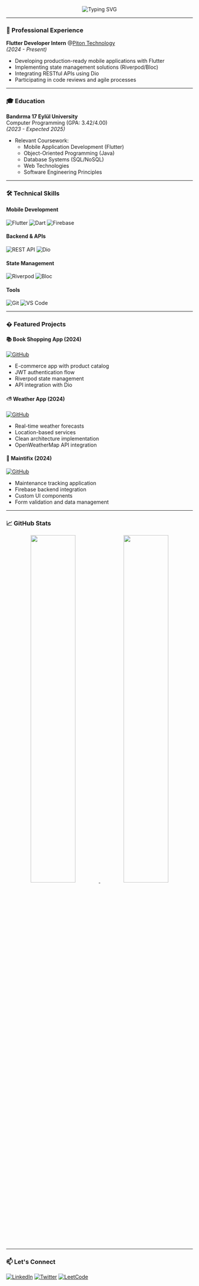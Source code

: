 <div align="center">
  <img src="https://readme-typing-svg.demolab.com?font=Fira+Code&size=26&duration=2800&pause=1000&color=58A6FF&center=true&vCenter=true&width=800&lines=Hi+%F0%9F%91%8B%2C+I'm+devtengry;Flutter+Developer+Intern+%40Piton+Technology;Computer+Programming+Student+%40Bandırma+17+Eylül" alt="Typing SVG" />
</div>

---

### 🏢 Professional Experience
**Flutter Developer Intern** @[Piton Technology](https://piton.com.tr)  
*(2024 - Present)*  
- Developing production-ready mobile applications with Flutter
- Implementing state management solutions (Riverpod/Bloc)
- Integrating RESTful APIs using Dio
- Participating in code reviews and agile processes

---

### 🎓 Education
**Bandırma 17 Eylül University**  
Computer Programming (GPA: 3.42/4.00)  
*(2023 - Expected 2025)*  
- Relevant Coursework:  
  - Mobile Application Development (Flutter)
  - Object-Oriented Programming (Java)
  - Database Systems (SQL/NoSQL)
  - Web Technologies
  - Software Engineering Principles

---

### 🛠 Technical Skills
#### Mobile Development
![Flutter](https://img.shields.io/badge/Flutter-02569B?style=flat-square&logo=flutter&logoColor=white)
![Dart](https://img.shields.io/badge/Dart-0175C2?style=flat-square&logo=dart&logoColor=white)
![Firebase](https://img.shields.io/badge/Firebase-FFCA28?style=flat-square&logo=firebase&logoColor=black)

#### Backend & APIs
![REST API](https://img.shields.io/badge/REST_API-FF6F00?style=flat-square&logo=postman&logoColor=white)
![Dio](https://img.shields.io/badge/Dio-663399?style=flat-square&logo=dart&logoColor=white)

#### State Management
![Riverpod](https://img.shields.io/badge/Riverpod-4BC0F5?style=flat-square&logo=flutter&logoColor=white)
![Bloc](https://img.shields.io/badge/Bloc-5849BE?style=flat-square&logo=bloc&logoColor=white)

#### Tools
![Git](https://img.shields.io/badge/Git-F05032?style=flat-square&logo=git&logoColor=white)
![VS Code](https://img.shields.io/badge/VS_Code-007ACC?style=flat-square&logo=visual-studio-code&logoColor=white)

---

### � Featured Projects

#### 📚 Book Shopping App (2024)
[![GitHub](https://img.shields.io/badge/-Source_Code-181717?style=flat-square&logo=github&logoColor=white)](https://github.com/devtengry/product_catalog_project)
- E-commerce app with product catalog
- JWT authentication flow
- Riverpod state management
- API integration with Dio

#### ⛅ Weather App (2024)
[![GitHub](https://img.shields.io/badge/-Source_Code-181717?style=flat-square&logo=github&logoColor=white)](https://github.com/devtengry/weather_app)
- Real-time weather forecasts
- Location-based services
- Clean architecture implementation
- OpenWeatherMap API integration

#### 🔧 Maintifix (2024)
[![GitHub](https://img.shields.io/badge/-Source_Code-181717?style=flat-square&logo=github&logoColor=white)](https://github.com/devtengry/maintifix)
- Maintenance tracking application
- Firebase backend integration
- Custom UI components
- Form validation and data management

---

### 📈 GitHub Stats
<div align="center">
  <a href="https://github.com/devtengry">
    <img width="49%" src="https://github-readme-stats.vercel.app/api?username=devtengry&show_icons=true&theme=vue&hide_border=true&include_all_commits=true" />
    <img width="49%" src="https://github-readme-streak-stats.herokuapp.com?user=devtengry&theme=vue&hide_border=true" />
  </a>
</div>

---

### 📫 Let's Connect
[![LinkedIn](https://img.shields.io/badge/LinkedIn-0A66C2?style=for-the-badge&logo=linkedin&logoColor=white)](YOUR_LINKEDIN_URL)
[![Twitter](https://img.shields.io/badge/Twitter-1DA1F2?style=for-the-badge&logo=twitter&logoColor=white)](https://twitter.com/devtengry)
[![LeetCode](https://img.shields.io/badge/-LeetCode-FFA116?style=for-the-badge&logo=leetcode&logoColor=black)](https://leetcode.com/devtengry)
